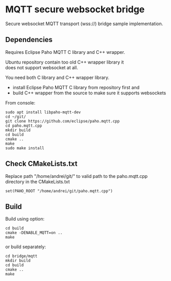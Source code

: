 # MQTT secure websocket bridge

Secure websocket MQTT transport (wss://) bridge sample implementation.

## Dependencies

Requires Eclipse Paho MQTT C library and C++ wrapper.

Ubuntu repository contain too old C++ wrapper library it  
does not support websocket at all.

You need both C library and C++ wrapper library.

- install Eclipse Paho MQTT C library from repository first and
- build C++ wrapper from the source to make sure it supports websockets

From console:

```
sudo apt install libpaho-mqtt-dev
cd ~/git/
git clone https://github.com/eclipse/paho.mqtt.cpp
cd paho.mqtt.cpp
mkdir build
cd build
cmake ..
make
sudo make install
```

## Check CMakeLists.txt

Replace path "/home/andrei/git/" to valid path to the paho.mqtt.cpp directory in the CMakeLists.txt   
```
set(PAHO_ROOT "/home/andrei/git/paho.mqtt.cpp")
```

## Build

Build using option:

```
cd build
cmake -DENABLE_MQTT=on ..
make
```

or build separately:

```
cd bridge/mqtt
mkdir build
cd build
cmake ..
make
```
